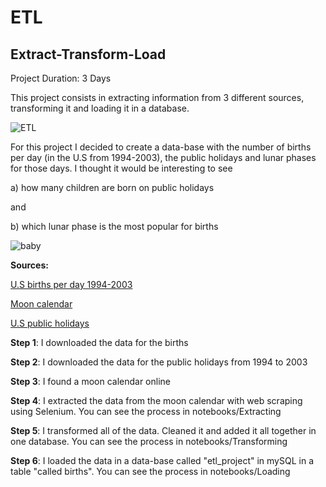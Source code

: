 # ETL
## Extract-Transform-Load

Project Duration: 3 Days 

This project consists in extracting information from 3 different sources, transforming it and loading it in a database. 

![ETL](https://s7280.pcdn.co/wp-content/uploads/2021/12/ETL-Process.jpg.optimal.jpg)


For this project I decided to create a data-base with the number of births per day (in the U.S from 1994-2003), the public holidays and lunar phases for those days. I thought it would be interesting to see 

a) how many children are born on public holidays 

and 

b) which lunar phase is the most popular for births


![baby](https://img.indiafilings.com/learn/wp-content/uploads/2018/06/12005930/Birth-Certificate-in-Karnataka.jpg)


**Sources:** 

[U.S births per day 1994-2003](https://www.kaggle.com/datasets/tunguz/us-births)

[Moon calendar](https://mooncalendar.astro-seek.com)

[U.S public holidays](https://date.nager.at/PublicHoliday/United-States) 


**Step 1**: I downloaded the data for the births 

**Step 2**: I downloaded the data for the public holidays from 1994 to 2003

**Step 3**: I found a moon calendar online

**Step 4**: I extracted the data from the moon calendar with web scraping using Selenium. You can see the process in notebooks/Extracting

**Step 5**: I transformed all of the data. Cleaned it and added it all together in one database. You can see the process in notebooks/Transforming

**Step 6**: I loaded the data in a data-base called "etl_project" in mySQL in a table "called births". You can see the process in notebooks/Loading


